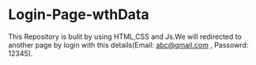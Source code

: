 # Login-Page-wthData
This Repository is bulit by using HTML,CSS and Js.We will redirected to another page by login with this details(Email: abc@gmail.com , Passowrd: 12345).
